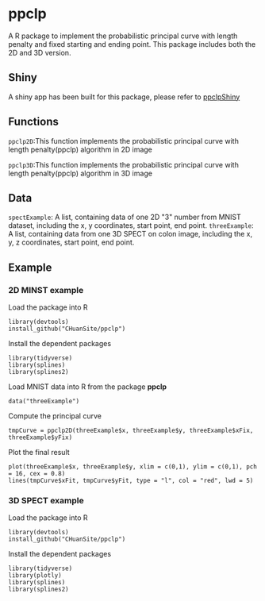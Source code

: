 # ppclp

A R package to implement the probabilistic principal curve with length penalty and fixed starting and ending point. This package includes both the 2D and 3D version. 

## Shiny
A shiny app has been built for this package, please refer to [ppclpShiny](https://ppclp.shinyapps.io/ppclpShiny/)

## Functions
```ppclp2D```:This function implements the probabilistic principal curve with length penalty(ppclp) algorithm in 2D image

```ppclp3D```:This function implements the probabilistic principal curve with length penalty(ppclp) algorithm in 3D image

##  Data
```spectExample```: A list, containing data of one 2D "3" number from MNIST dataset, including the x, y coordinates, start point, end point.
```threeExample```: A list, containing data from one 3D SPECT on colon image, including the x, y, z coordinates, start point, end point.

## Example
### 2D MINST example
Load the package into R
```
library(devtools)
install_github("CHuanSite/ppclp")
```
Install the dependent packages
```
library(tidyverse)
library(splines)
library(splines2)
```
Load MNIST data into R from the package **ppclp**
```
data("threeExample")
```
Compute the principal curve 
```
tmpCurve = ppclp2D(threeExample$x, threeExample$y, threeExample$xFix, threeExample$yFix)
```
Plot the final result
```
plot(threeExample$x, threeExample$y, xlim = c(0,1), ylim = c(0,1), pch = 16, cex = 0.8)
lines(tmpCurve$xFit, tmpCurve$yFit, type = "l", col = "red", lwd = 5)
```

### 3D SPECT example
Load the package into R
```
library(devtools)
install_github("CHuanSite/ppclp")
```
Install the dependent packages
```
library(tidyverse)
library(plotly)
library(splines)
library(splines2)
```
